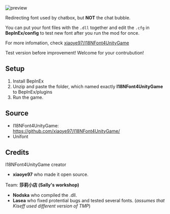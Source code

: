 
![preview](https://github.com/user-attachments/assets/34484776-bef0-474f-b22d-c07399fd9246)

Redirecting font used by chatbox, but **NOT** the chat bubble.

You can put your font files with the ```.dll``` together and edit the ```.cfg``` in **BepInEx/config** to test new font after you run the mod for once.

For more infomation, check [xiaoye97/I18NFont4UnityGame](https://github.com/xiaoye97/I18NFont4UnityGame/)

Test version before improvement! Welcome for your contrubution!

Setup
--

1. Install BepInEx
2. Unzip and paste the folder, which named exactly **I18NFont4UnityGame** to BepInEx/plugins
3. Run the game.

Source
--

- I18NFont4UnityGame: https://github.com/xiaoye97/I18NFont4UnityGame/
- Unifont

Credits
--
I18NFont4UnityGame creator
- **xiaoye97** who made it open source.

Team: **莎莉小店 (Sally's workshop)**
- **Nodska** who compiled the .dll.
- **Lasea** who fixed protential bugs and tested several fonts. (_assumes that Kiseff used different version of TMP_)
